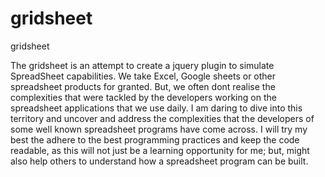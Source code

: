 # gridsheet
gridsheet

The gridsheet is an attempt to create a jquery plugin to simulate SpreadSheet capabilities. We take Excel, Google sheets or other spreadsheet products for granted. But, we often dont realise the complexities that were tackled by the developers working on the spreadsheet applications that we use daily. I am daring to dive into this territory and uncover and address the complexities that the developers of some well known spreadsheet programs have come across. I will try my best the adhere to the best programming practices and keep the code readable, as this will not just be a learning opportunity for me; but, might also help others to understand how a spreadsheet program can be built.